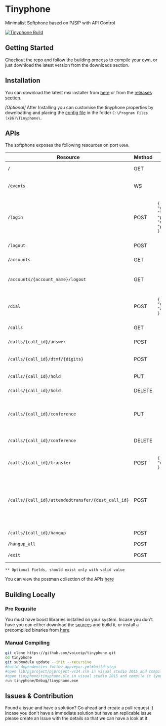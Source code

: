 # Tinyphone
Minimalist Softphone based on PJSIP with API Control

[![Tinyphone Build](https://github.com/voiceip/tinyphone/actions/workflows/main.yml/badge.svg)](https://github.com/voiceip/tinyphone/actions/workflows/main.yml)

## Getting Started

Checkout the repo and follow the building process to compile your own, or just download the latest version from the downloads section.

## Installation

You can download the latest msi installer from [here](https://ci.appveyor.com/project/kingster/tinyphone/build/artifacts) or from the [releases section](https://github.com/voiceip/tinyphone/releases).

*[Optional]* After Installing you can customise the tinyphone properties by downloading and placing the [config file](https://raw.githubusercontent.com/voiceip/tinyphone/HEAD/config.json) in the folder `C:\Program Files (x86)\Tinyphone\`.


## APIs 

The softphone exposes the following resources on port `6060`. 



<table>
<thead>
<tr>
<th>Resource</th>
<th>Method</th>
<th>Payload</th>
<th>Description</th>
</tr>
</thead>
<tbody>
<tr>
<td><code>/</code></td>
<td>GET</td>
<td></td>
<td>Returns <code>hi</code> and the app <code>version</code></td>
</tr>
<tr>
<td><code>/events</code></td>
<td>WS</td>
<td></td>
<td>WebSocket endpoint for realtime events</td>
</tr>
<tr>
<td><code>/login</code></td>
<td>POST</td>
<td>
<pre lang="json">
{
"username": "string" ,
"login": "optional-string**" ,
"password": "string",
"domain": "string",
"proxy": "optional-string**"
}
</pre>
</td>
<td>Account login with the provided details

</td>
</tr>
<tr>
<td><code>/logout</code></td>
<td>POST</td>
<td></td>
<td>Logout of all accounts</td>
</tr>
<tr>
<td><code>/accounts</code></td>
<td>GET</td>
<td></td>
<td>Returns list of registed accounts</td>
</tr>
<tr>
<td><code>/accounts/{account_name}/logout</code></td>
<td>GET</td>
<td></td>
<td>Logout of account with provided <code>account_name</code></td>
</tr>
<tr>
<td><code>/dial</code></td>
<td>POST</td>
<td>
<pre lang="json">
{
"uri": "sip-uri",
"account": "account_name**" 
}
</pre>  
</td>
<td>Dial a call with provided <code>sip-uri</code></td>
</tr>
<tr>
<td><code>/calls</code></td>
<td>GET</td>
<td></td>
<td>Returns list of active calls</td>
</tr>
<tr>
<td><code>/calls/{call_id}/answer</code></td>
<td>POST</td>
<td></td>
<td>answer call with specified <code>call_id</code></td>
</tr>
<tr>
<td><code>/calls/{call_id}/dtmf/{digits}</code></td>
<td>POST</td>
<td></td>
<td>Send dtmf digits <code>digits</code> to call with specified <code>call_id</code></td>
</tr>
<tr>
<td><code>/calls/{call_id}/hold</code></td>
<td>PUT</td>
<td></td>
<td>Hold call with specified <code>call_id</code></td>
</tr>
<tr>
<td><code>/calls/{call_id}/hold</code></td>
<td>DELETE</td>
<td></td>
<td>UnHold call with specified <code>call_id</code></td>
</tr>
<tr>
<td><code>/calls/{call_id}/conference</code></td>
<td>PUT</td>
<td></td>
<td>Create conference by merging other running calls with given <code>call_id</code></td>
</tr>
<tr>
<td><code>/calls/{call_id}/conference</code></td>
<td>DELETE</td>
<td></td>
<td>Break specified <code>call_id</code> out of conference</td>
</tr>
<tr>
<td><code>/calls/{call_id}/transfer</code></td>
<td>POST</td>
<td>
<pre lang="json">
{
"uri": "sip-uri",
}
</pre> 
</td>
<td>transfer <code>call_id</code> to specified <code>uri</code></td>
</tr>
<tr>
<td><code>/calls/{call_id}/attendedtransfer/{dest_call_id}</code></td>
<td>POST</td>
<td></td>
<td>Initiate attended call transfer <br /><code>call_id</code>=The call id to be transfered <br /><code>dest_call_id</code>=The call id to be replaced</td>
</tr>
<tr>
<td><code>/calls/{call_id}/hangup</code></td>
<td>POST</td>
<td></td>
<td>hangup call with specified <code>call_id</code></td>
</tr>
<tr>
<td><code>/hangup_all</code></td>
<td>POST</td>
<td></td>
<td>Hangup all calls</td>
</tr>
<tr>
<td><code>/exit</code></td>
<td>POST</td>
<td></td>
<td>Exit the application</td>
</tr>
</tbody>

</table>

`** Optional Fields, should exist only with valid value`

You can view the postman collection of the APIs [here](https://documenter.getpostman.com/view/111463/TVYC9zbp)


## Building Locally

### Pre Requsite

You must have boost libraries installed on your system. Incase you don't have you can either download the [sources](https://www.boost.org/users/download/) and build it, or install a precompiled binaries from [here](https://sourceforge.net/projects/boost/files/boost-binaries/).


### Manual Compiling

```bash
git clone https://github.com/voiceip/tinyphone.git
cd tinyphone
git submodule update --init --recursive
#build dependencies follow appveyor.yml#build-step
#open lib/pjproject/pjproject-vs14.sln in visual studio 2015 and compile it
#open tinyphone/tinyphone.sln in visual studio 2015 and compile it (you will need to compile the dependencies in lib/* folder)
run tinyphone/Debug/tinyphone.exe
```

## Issues & Contribution

Found a issue and have a solution? Go ahead and create a pull request :) Incase you don't have a immediate solution but have an replicable issue please create an Issue with the details so that we can have a look at it.

